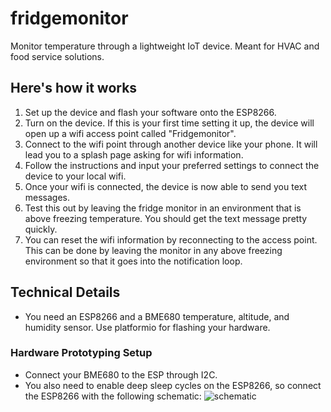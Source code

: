 # fridgemonitor
Monitor temperature through a lightweight IoT device. Meant for HVAC and food service solutions.


## Here's how it works
1. Set up the device and flash your software onto the ESP8266. 
2. Turn on the device. If this is your first time setting it up, the device will open up a wifi access point called "Fridgemonitor".
3. Connect to the wifi point through another device like your phone. It will lead you to a splash page asking for wifi information.
4. Follow the instructions and input your preferred settings to connect the device to your local wifi.
5. Once your wifi is connected, the device is now able to send you text messages.
6. Test this out by leaving the fridge monitor in an environment that is above freezing temperature. You should get the text message pretty quickly.
7. You can reset the wifi information by reconnecting to the access point. This can be done by leaving the monitor in any above freezing environment so that it goes into the notification loop.


## Technical Details
- You need an ESP8266 and a BME680 temperature, altitude, and humidity sensor. Use platformio for flashing your hardware.

### Hardware Prototyping Setup
- Connect your BME680 to the ESP through I2C. 
- You also need to enable deep sleep cycles on the ESP8266, so connect the ESP8266 with the following schematic:
![schematic](https://i0.wp.com/randomnerdtutorials.com/wp-content/uploads/2017/10/esp-12.png?w=609&ssl=1)

